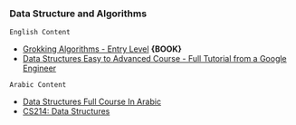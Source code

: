 ### Data Structure and Algorithms

``English Content``
- [Grokking Algorithms - Entry Level](https://bit.ly/3xl71jO) **{BOOK}**
- [Data Structures Easy to Advanced Course - Full Tutorial from a Google Engineer](https://www.youtube.com/watch?v=RBSGKlAvoiM)

``Arabic Content``
- [Data Structures Full Course In Arabic](https://www.youtube.com/playlist?list=PLPt2dINI2MIZX2EtY81WI-lDkvhKziLKM)
- [CS214: Data Structures](https://www.youtube.com/playlist?list=PLoK2Lr1miEm-5zCzKE8siQezj9rvQlnca)
